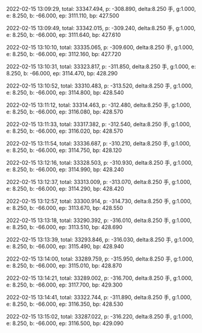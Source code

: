 2022-02-15 13:09:29, total: 33347.494, p: -308.890, delta:8.250 手, g:1.000, e: 8.250, b: -66.000, ep: 3111.110, bp: 427.500

2022-02-15 13:09:49, total: 33342.015, p: -309.240, delta:8.250 手, g:1.000, e: 8.250, b: -66.000, ep: 3111.640, bp: 427.610

2022-02-15 13:10:10, total: 33335.065, p: -309.600, delta:8.250 手, g:1.000, e: 8.250, b: -66.000, ep: 3112.160, bp: 427.720

2022-02-15 13:10:31, total: 33323.817, p: -311.850, delta:8.250 手, g:1.000, e: 8.250, b: -66.000, ep: 3114.470, bp: 428.290

2022-02-15 13:10:52, total: 33310.483, p: -313.520, delta:8.250 手, g:1.000, e: 8.250, b: -66.000, ep: 3114.800, bp: 428.540

2022-02-15 13:11:12, total: 33314.463, p: -312.480, delta:8.250 手, g:1.000, e: 8.250, b: -66.000, ep: 3116.080, bp: 428.570

2022-02-15 13:11:33, total: 33317.382, p: -312.540, delta:8.250 手, g:1.000, e: 8.250, b: -66.000, ep: 3116.020, bp: 428.570

2022-02-15 13:11:54, total: 33336.687, p: -310.210, delta:8.250 手, g:1.000, e: 8.250, b: -66.000, ep: 3114.750, bp: 428.120

2022-02-15 13:12:16, total: 33328.503, p: -310.930, delta:8.250 手, g:1.000, e: 8.250, b: -66.000, ep: 3114.990, bp: 428.240

2022-02-15 13:12:37, total: 33313.009, p: -313.070, delta:8.250 手, g:1.000, e: 8.250, b: -66.000, ep: 3114.290, bp: 428.420

2022-02-15 13:12:57, total: 33300.914, p: -314.730, delta:8.250 手, g:1.000, e: 8.250, b: -66.000, ep: 3113.670, bp: 428.550

2022-02-15 13:13:18, total: 33290.392, p: -316.010, delta:8.250 手, g:1.000, e: 8.250, b: -66.000, ep: 3113.510, bp: 428.690

2022-02-15 13:13:39, total: 33293.846, p: -316.030, delta:8.250 手, g:1.000, e: 8.250, b: -66.000, ep: 3115.490, bp: 428.940

2022-02-15 13:14:00, total: 33289.759, p: -315.950, delta:8.250 手, g:1.000, e: 8.250, b: -66.000, ep: 3115.010, bp: 428.870

2022-02-15 13:14:21, total: 33289.002, p: -316.700, delta:8.250 手, g:1.000, e: 8.250, b: -66.000, ep: 3117.700, bp: 429.300

2022-02-15 13:14:41, total: 33322.744, p: -311.890, delta:8.250 手, g:1.000, e: 8.250, b: -66.000, ep: 3116.350, bp: 428.530

2022-02-15 13:15:02, total: 33287.022, p: -316.220, delta:8.250 手, g:1.000, e: 8.250, b: -66.000, ep: 3116.500, bp: 429.090